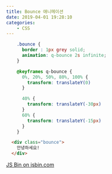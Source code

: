```yaml
---
title: Bounce 애니메이션
date: 2019-04-01 19:28:10
categories:
    - CSS
---
```


````css
    .bounce {
      border : 1px grey solid;
      animation: q-bounce 2s infinite;
    }

    @keyframes q-bounce {
      0%, 20%, 50%, 80%, 100% {
        transform: translateY(0)
      }

      40% {
        transform: translateY(-30px)
      }
      60% {
        transform: translateY(-15px)
      }
    }

````



````html
  <div class="bounce">
    안녕하세요!
  </div>
````

<a class="jsbin-embed" href="https://jsbin.com/waqokamali/embed?html,css,output">JS Bin on jsbin.com</a><script src="https://static.jsbin.com/js/embed.min.js?4.1.7"></script>

